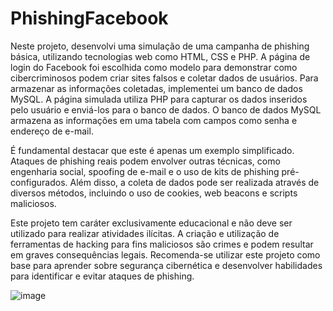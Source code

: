 # PhishingFacebook

Neste projeto, desenvolvi uma simulação de uma campanha de phishing básica, utilizando tecnologias web como HTML, CSS e PHP. A página de login do Facebook foi escolhida como modelo para demonstrar como cibercriminosos podem criar sites falsos e coletar dados de usuários. Para armazenar as informações coletadas, implementei um banco de dados MySQL. A página simulada utiliza PHP para capturar os dados inseridos pelo usuário e enviá-los para o banco de dados. O banco de dados MySQL armazena as informações em uma tabela com campos como senha e endereço de e-mail.

É fundamental destacar que este é apenas um exemplo simplificado. Ataques de phishing reais podem envolver outras técnicas, como engenharia social, spoofing de e-mail e o uso de kits de phishing pré-configurados. Além disso, a coleta de dados pode ser realizada através de diversos métodos, incluindo o uso de cookies, web beacons e scripts maliciosos.

Este projeto tem caráter exclusivamente educacional e não deve ser utilizado para realizar atividades ilícitas. A criação e utilização de ferramentas de hacking para fins maliciosos são crimes e podem resultar em graves consequências legais. Recomenda-se utilizar este projeto como base para aprender sobre segurança cibernética e desenvolver habilidades para identificar e evitar ataques de phishing.

![image](https://github.com/user-attachments/assets/41b3a3d3-b128-4f1c-a297-e75c787f652f)
